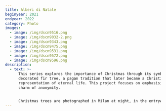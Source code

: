 ```yaml
---
title: Alberi di Natale
beginyear: 2021
endyear: 2022
category: Photo
images:
  - image: /img/dscn9516.png
  - image: /img/dscn9032-2.png
  - image: /img/dscn9343.png
  - image: /img/dscn9475.png
  - image: /img/dscn9531.png
  - image: /img/dscn9572.png
  - image: /img/dscn9596.png
description:
  - text: >-
      This series explores the importance of Christmas through its symbol, the
      decorated fir tree, a pagan tradition that later became a Christian
      representation of eternal life. This project focuses on emphasising the
      charm of anonymity.


      Christmas trees are photographed in Milan at night, in the entryways of apartment buildings.
---
```

